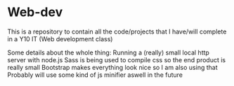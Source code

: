 # Web-dev
This is a repository to contain all the code/projects that I have/will complete in a Y10 IT (Web development class)

Some details about the whole thing:
Running a (really) small local http server with node.js
Sass is being used to compile css so the end product is really small
Bootstrap makes everything look nice so I am also using that
Probably will use some kind of js minifier aswell in the future